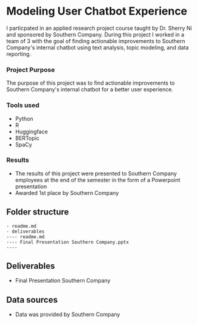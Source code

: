 # Modeling User Chatbot Experience

I particpated in an applied research project course taught by Dr. Sherry Ni and sponsored by Southern Company. During this project I worked in a team of 3 with the goal of finding actionable improvements to Southern Company's internal chatbot using text analysis, topic modeling, and data reporting.

### __Project Purpose__    
The purpose of this project was to find actionable improvements to Southern Company's internal chatbot for a better user experience. 

### __Tools used__     
* Python  
* R  
* Huggingface
* BERTopic
* SpaCy

### __Results__    
* The results of this project were presented to Southern Company employees at the end of the semester in the form of a Powerpoint presentation  
* Awarded 1st place by Southern Company

## Folder structure

```
- readme.md
- deliverables
---- readme.md
---- Final Presentation Southern Company.pptx
---- 
```

## Deliverables

* Final Presentation Southern Company        

## Data sources

* Data was provided by Southern Company       
